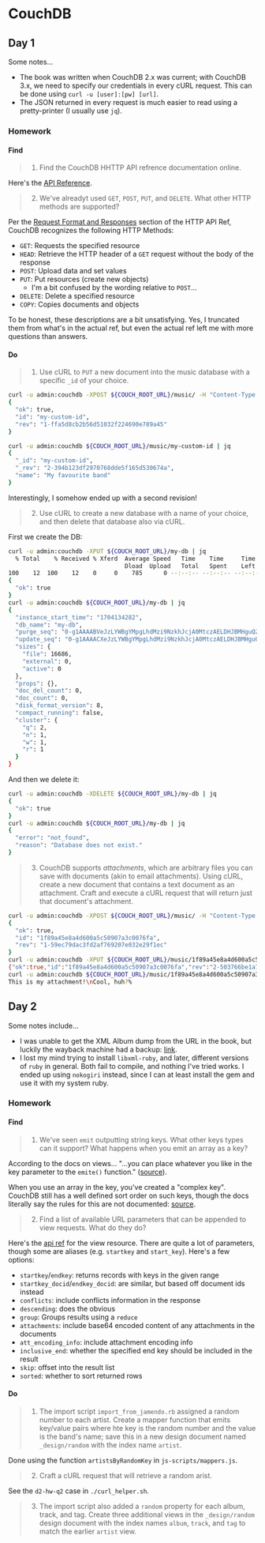 # CouchDB

## Day 1
Some notes...
- The book was written when CouchDB 2.x was current; with CouchDB 3.x, we need
  to specify our credentials in every cURL request. This can be done using
  `curl -u [user]:[pw] [url]`.
- The JSON returned in every request is much easier to read using a
  pretty-printer (I usually use `jq`).

### Homework
#### Find

> 1. Find the CouchDB HHTTP API refrence documentation online.

Here's the [API Reference](https://docs.couchdb.org/en/stable/api/index.html).


> 2. We've alreadyt used `GET`, `POST`, `PUT`, and `DELETE`. What other HTTP
>    methods are supported?

Per the [Request Format and
Responses](https://docs.couchdb.org/en/stable/api/basics.html#request-format-and-responses)
section of the HTTP API Ref, CouchDB recognizes the following HTTP Methods:

- `GET`: Requests the specified resource
- `HEAD`: Retrieve the HTTP header of a `GET` request without the body of the response
- `POST`: Upload data and set values
- `PUT`: Put resources (create new objects)
    - I'm a bit confused by the wording relative to `POST`...
- `DELETE`: Delete a specified resource
- `COPY`: Copies documents and objects

To be honest, these descriptions are a bit unsatisfying. Yes, I truncated them
from what's in the actual ref, but even the actual ref left me with more
questions than answers.

#### Do
> 1. Use cURL to `PUT` a new document into the music database with a specific `_id` of your choice.

```sh
curl -u admin:couchdb -XPOST ${COUCH_ROOT_URL}/music/ -H "Content-Type: application/json" -d '{ "_id": "my-custom-id", "name": "My favourite band" }' | jq
{
  "ok": true,
  "id": "my-custom-id",
  "rev": "1-ffa5d8cb2b56d51032f224690e789a45"
}

curl -u admin:couchdb ${COUCH_ROOT_URL}/music/my-custom-id | jq                         13:33:55
{
  "_id": "my-custom-id",
  "_rev": "2-394b123df2970768dde5f165d530674a",
  "name": "My favourite band"
}
```

Interestingly, I somehow ended up with a second revision!


> 2. Use cURL to create a new database with a name of your choice, and then delete that database also via cURL.

First we create the DB: 
```sh
curl -u admin:couchdb -XPUT ${COUCH_ROOT_URL}/my-db | jq                                13:36:45
  % Total    % Received % Xferd  Average Speed   Time    Time     Time  Current
                                 Dload  Upload   Total   Spent    Left  Speed
100    12  100    12    0     0    785      0 --:--:-- --:--:-- --:--:--   800
{
  "ok": true
}
curl -u admin:couchdb ${COUCH_ROOT_URL}/my-db | jq                                      13:38:02
{
  "instance_start_time": "1704134282",
  "db_name": "my-db",
  "purge_seq": "0-g1AAAABVeJzLYWBgYMpgLhdMzi9NzkhJcjA0MtczAELDHJBMHguQZGgAUv-BICuRAbfSRIakeoiaLACuiRhq",
  "update_seq": "0-g1AAAACXeJzLYWBgYMpgLhdMzi9NzkhJcjA0MtczAELDHJBMHguQZGgAUv-BICuDOZEhFyjAnmJuZp5ikIRFG26zEhmS6lEMMbG0NLdMMcOiPgsAuF0ogA",
  "sizes": {
    "file": 16686,
    "external": 0,
    "active": 0
  },
  "props": {},
  "doc_del_count": 0,
  "doc_count": 0,
  "disk_format_version": 8,
  "compact_running": false,
  "cluster": {
    "q": 2,
    "n": 1,
    "w": 1,
    "r": 1
  }
}
```

And then we delete it:
```sh
curl -u admin:couchdb -XDELETE ${COUCH_ROOT_URL}/my-db | jq                      ✘ INT  13:38:26
{
  "ok": true
}
curl -u admin:couchdb ${COUCH_ROOT_URL}/my-db | jq                                      13:38:48
{
  "error": "not_found",
  "reason": "Database does not exist."
}
```



> 3. CouchDB supports _attachments_, which are arbitrary files you can save
>    with documents (akin to email attachments). Using cURL, create a new
>    document that contains a text document as an attachment. Craft and execute
>    a cURL request that will return just that document's attachment.

```sh
curl -u admin:couchdb -XPOST ${COUCH_ROOT_URL}/music/ -H "Content-Type: application/json" -d '{ "name": "See Attached" }' | jq
{
  "ok": true,
  "id": "1f89a45e8a4d600a5c50907a3c0076fa",
  "rev": "1-59ec79dac3fd2af769207e032e29f1ec"
}
curl -u admin:couchdb -XPUT ${COUCH_ROOT_URL}/music/1f89a45e8a4d600a5c50907a3c0076fa/attached.txt -H "Content-Type: text/plain" -H "If-Match: 1-59ec79dac3fd2af769207e032e29f1ec" -d 'This is my attachment!\nCool, huh?'
{"ok":true,"id":"1f89a45e8a4d600a5c50907a3c0076fa","rev":"2-503766be1a7be41672141f9575c2ce2f"}
curl -u admin:couchdb ${COUCH_ROOT_URL}/music/1f89a45e8a4d600a5c50907a3c0076fa/attached.txt 
This is my attachment!\nCool, huh?%
```

## Day 2
Some notes include...
- I was unable to get the XML Album dump from the URL in the book, but
  luckily the wayback machine had a backup:
  [link](https://archive.org/download/JamendoXMLDump).
- I lost my mind trying to install `libxml-ruby`, and later, different versions
  of `ruby` in general. Both fail to compile, and nothing I've tried works. I
  ended up using `nokogiri` instead, since I can at least install the gem and
  use it with my system ruby.

### Homework
#### Find
> 1. We've seen `emit` outputting string keys. What other keys types can it
>    support? What happens when you emit an array as a key?

According to the docs on views... "...you can place whatever you like in the
key parameter to the `emite()` function."
([source](https://docs.couchdb.org/en/stable/ddocs/views/intro.html#find-one)).

When you use an array in the key, you've created a "complex key". CouchDB still
has a well defined sort order on such keys, though the docs literally say the
rules for this are not documented:
[source](https://docs.couchdb.org/en/stable/ddocs/views/joins.html#optimization-using-the-power-of-view-collation).



> 2. Find a list of available URL parameters that can be appended to view
>    requests. What do they do?

Here's the [api ref](https://docs.couchdb.org/en/stable/api/ddoc/views.html)
for the view resource. There are quite a lot of parameters, though some are
aliases (e.g. `startkey` and `start_key`). Here's a few options:
- `startkey`/`endkey`: returns records with keys in the given range
- `startkey_docid`/`endkey_docid`: are similar, but based off document ids instead
- `conflicts`: include conflicts information in the response
- `descending`: does the obvious
- `group`: Groups results using a `reduce`
- `attachments`: include base64 encoded content of any attachments in the documents
- `att_encoding_info`: include attachment encoding info
- `inclusive_end`: whether the specified end key should be included in the result
- `skip`: offset into the result list
- `sorted`: whether to sort returned rows

#### Do
> 1. The import script `import_from_jamendo.rb` assigned a random number to
>    each artist. Create a mapper function that emits key/value pairs where hte
>    key is the random number and the value is the band's name; save this in a
>    new design document named `_design/random` with the index name `artist`.

Done using the function `artistsByRandomKey` in `js-scripts/mappers.js`.

> 2. Craft a cURL request that will retrieve a random arist.

See the `d2-hw-q2` case in `./curl_helper.sh`.

> 3. The import script also added a `random` property for each album, track,
>    and tag. Create three additional views in the `_design/random` design
>    document with the index names `album`, `track`, and `tag` to match the
>    earlier `artist` view.




